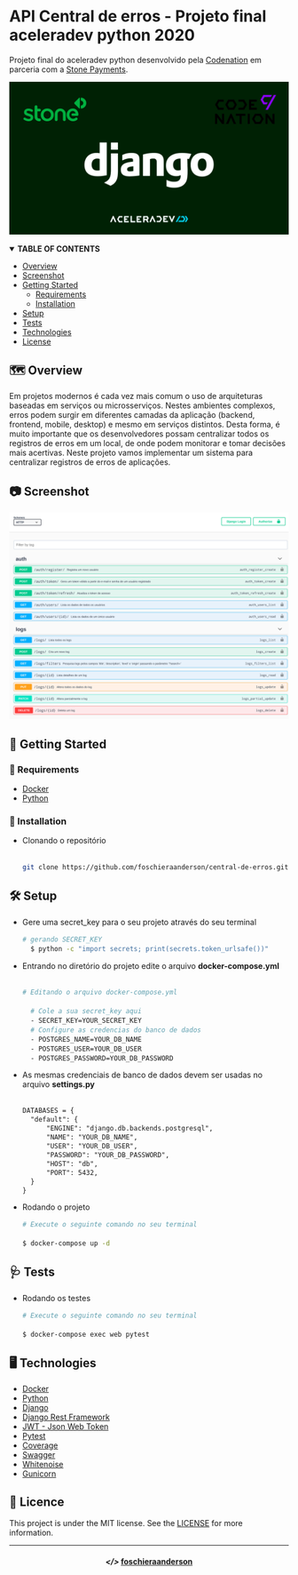 # API Central de erros - Projeto final aceleradev python 2020

Projeto final do aceleradev python desenvolvido pela [Codenation](https://www.codenation.dev/) em parceria com a [Stone Payments](https://www.stone.com.br/).

![Banner](assets/Banner.jpg)

<!-- TABLE OF CONTENTS -->
<details open="open">
  <summary><strong>TABLE OF CONTENTS</strong></summary>
  <ul>
    <li><a href="#world_map-overview">Overview</a></li>
    <li><a href="#camera-screenshot">Screenshot</a></li>
    <li>
      <a href="#pushpin-getting-started">Getting Started</a>
      <ul>
        <li><a href="#key-requirements">Requirements</a></li>
        <li><a href="#minidisc-installation">Installation</a></li>
      </ul>
    </li>
    <li><a href="#hammer_and_wrench-setup">Setup</a></li>
    <li><a href="#stethoscope-tests">Tests</a></li>
    <li><a href="#desktop_computer-technologies">Technologies</a></li>
    <li><a href="#page_with_curl-license">License</a></li>
  </ul>
</details>

## :world_map: Overview

Em projetos modernos é cada vez mais comum o uso de arquiteturas baseadas em serviços ou microsserviços. Nestes ambientes complexos, erros podem surgir em diferentes camadas da aplicação (backend, frontend, mobile, desktop) e mesmo em serviços distintos. Desta forma, é muito importante que os desenvolvedores possam centralizar todos os registros de erros em um local, de onde podem monitorar e tomar decisões mais acertivas. Neste projeto vamos implementar um sistema para centralizar registros de erros de aplicações.

## :camera: Screenshot

![Central de Erros](assets/API-Central-de-Erros.jpg)

## :pushpin: Getting Started

### :key: Requirements

- [Docker](https://www.docker.com/)
- [Python](https://www.python.org/)

### :minidisc: Installation
- Clonando o repositório

  ```sh
  
  git clone https://github.com/foschieraanderson/central-de-erros.git

  ```

## :hammer_and_wrench: Setup

- Gere uma secret_key para o seu projeto através do seu terminal
  
  ```sh
  # gerando SECRET_KEY
    $ python -c "import secrets; print(secrets.token_urlsafe())"
  ```
- Entrando no diretório do projeto edite o arquivo **docker-compose.yml**
  
  ```sh

  # Editando o arquivo docker-compose.yml

    # Cole a sua secret_key aqui
    - SECRET_KEY=YOUR_SECRET_KEY
    # Configure as credencias do banco de dados
    - POSTGRES_NAME=YOUR_DB_NAME
    - POSTGRES_USER=YOUR_DB_USER
    - POSTGRES_PASSWORD=YOUR_DB_PASSWORD

  ```

- As mesmas credenciais de banco de dados devem ser usadas no arquivo **settings.py**
  
  ```PY

  DATABASES = {
    "default": {
        "ENGINE": "django.db.backends.postgresql",
        "NAME": "YOUR_DB_NAME",
        "USER": "YOUR_DB_USER",
        "PASSWORD": "YOUR_DB_PASSWORD",
        "HOST": "db",
        "PORT": 5432,
    }
  }

  ```

- Rodando o projeto
  ```sh
  # Execute o seguinte comando no seu terminal

  $ docker-compose up -d

  ``` 

## :stethoscope: Tests

- Rodando os testes

  ```sh
  # Execute o seguinte comando no seu terminal

  $ docker-compose exec web pytest

  ```

## :desktop_computer: Technologies

* [Docker](https://www.docker.com)
* [Python](https://www.python.org)
* [Django](https://www.djangoproject.com)
* [Django Rest Framework](https://www.django-rest-framework.org)
* [JWT - Json Web Token](https://jwt.io)
* [Pytest](https://docs.pytest.org/en/stable)
* [Coverage](https://coverage.readthedocs.io/en/coverage-5.5)
* [Swagger](https://swagger.io)
* [Whitenoise](http://whitenoise.evans.io/en/stable)
* [Gunicorn](https://gunicorn.org)

## :page_with_curl: Licence
This project is under the MIT license. See the [LICENSE](./LICENSE) for more information.

---

<h4 align="center"> <em>&lt;/&gt;</em> <a href="https://github.com/foschieraanderson" target="_blank">foschieraanderson</a> </h4>